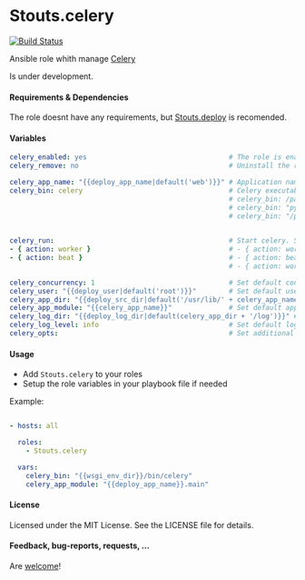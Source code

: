 Stouts.celery
=============

[![Build Status](https://travis-ci.org/Stouts/Stouts.celery.png)](https://travis-ci.org/Stouts/Stouts.celery)

Ansible role whith manage [Celery](http://celery.readthedocs.org/en/latest/index.html)

Is under development.

#### Requirements & Dependencies

The role doesnt have any requirements, but [Stouts.deploy](https://github.com/Stouts/Stouts.deploy) is recomended.


#### Variables

```yaml
celery_enabled: yes                                   # The role is enabled
celery_remove: no                                     # Uninstall the role

celery_app_name: "{{deploy_app_name|default('web')}}" # Application name
celery_bin: celery                                    # Celery executable. Ex:
                                                      # celery_bin: /path/to/virtualenv/bin/celery
                                                      # celery_bin: "python /path/to/django/manage.py celery --settings=settings"
                                                      # celery_bin: "/path/to/virtualenv/python /path/to/django/manage.py celery --settings=settings"
                  

celery_run:                                           # Start celery. See default values below. Ex:
- { action: worker }                                  # - { action: worker, queue: 'hard', concurrency: 4, loglevel: debug, user=deploy }
- { action: beat }                                    # - { action: beat, loglevel: debug }
                                                      # - { action: worker, opts: '--settings=settings.local' }

celery_concurrency: 1                                 # Set default concurence level
celery_user: "{{deploy_user|default('root')}}"        # Set default user
celery_app_dir: "{{deploy_src_dir|default('/usr/lib/' + celery_app_name)}}" # Set default application directory
celery_app_module: "{{celery_app_name}}"              # Set default application module
celery_log_dir: "{{deploy_log_dir|default(celery_app_dir + '/log')}}" # Set default log directory
celery_log_level: info                                # Set default log level
celery_opts:                                          # Set additional options
```

#### Usage

* Add `Stouts.celery` to your roles
* Setup the role variables in your playbook file if needed

Example:

```yaml

- hosts: all

  roles:
    - Stouts.celery

  vars:
    celery_bin: "{{wsgi_env_dir}}/bin/celery"
    celery_app_module: "{{deploy_app_name}}.main"
```

#### License

Licensed under the MIT License. See the LICENSE file for details.


#### Feedback, bug-reports, requests, ...

Are [welcome](https://github.com/Stouts/Stouts.celery/issues)!
